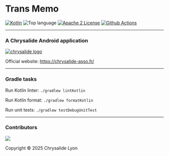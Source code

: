 # Trans Memo 

[![Kotlin](https://img.shields.io/badge/Kotlin-2.1.10-blue.svg?style=flat&logo=kotlin)](https://kotlinlang.org)
![Top language](https://img.shields.io/github/languages/top/DuxMuxxy/TransMemo?style=flat&logo=kotlin)
[![Apache 2 License](https://img.shields.io/github/license/DuxMuxxy/TransMemo)](https://github.com/DuxMuxxy/TransMemo/blob/main/LICENSE.txt)
[![Github Actions](https://github.com/DuxMuxxy/TransMemo/actions/workflows/android.yml/badge.svg)](https://github.com/DuxMuxxy/TransMemo/actions)

---

### A Chrysalide Android application

[![chrysalide logo](https://chrysalide-asso.fr/wp-content/uploads/2019/12/logo2019noir-240x64-1.png)](https://chrysalide-asso.fr/)

Official website: https://chrysalide-asso.fr/

---

### Gradle tasks

Run Kotlin linter: `./gradlew lintKotlin`

Run Kotlin format: `./gradlew formatKotlin`

Run unit tests: `./gradlew testDebugUnitTest`

---

### Contributors

<a href="https://github.com/DuxMuxxy/TransMemo/graphs/contributors">
  <img src="https://contrib.rocks/image?repo=DuxMuxxy/TransMemo"/>
</a>

Copyright © 2025 Chrysalide Lyon
